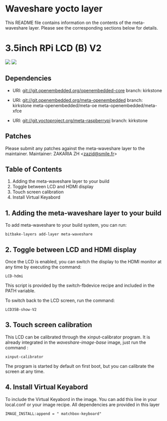 # Waveshare yocto layer

This README file contains information on the contents of the meta-waveshare layer.
Please see the corresponding sections below for details.


# 3.5inch RPi LCD (B) V2
![](https://www.waveshare.com/media/catalog/product/cache/1/image/800x800/9df78eab33525d08d6e5fb8d27136e95/3/_/3.5rbp-fs.jpg)
![](https://www.waveshare.com/media/catalog/product/cache/1/image/800x800/9df78eab33525d08d6e5fb8d27136e95/3/_/3.5rbp-bs.jpg)
## Dependencies

 - URI: [git://git.openembedded.org/openembedded-core](git://git.openembedded.org/openembedded-core)
	branch: kirkstone
 - URI: [git://git.openembedded.org/meta-openembedded](git://git.openembedded.org/meta-openembedded)
	branch: kirkstone
	meta-openembedded/meta-oe
	meta-openembedded/meta-xfce
	
 - URI: [git://git.yoctoproject.org/meta-raspberrypi](git://git.yoctoproject.org/meta-raspberrypi)
	branch: kirkstone

## Patches

Please submit any patches against the meta-waveshare layer to the maintainer.
Maintainer: ZAKARIA ZH \<zazid@smile.fr\>

## Table of Contents

 1. Adding the meta-waveshare layer to your build
 2. Toggle between LCD and HDMI display
 3. Touch screen calibration
 4. Install Virtual Keyabord

## 1. Adding the meta-waveshare layer to your build
To add meta-waveshare to your build system, you can run:

    bitbake-layers add-layer meta-waveshare

## 2. Toggle between LCD and HDMI display
Once the LCD is enabled, you can switch the display to the HDMI monitor at any time by executing the command:

    LCD-hdmi

This script is provided by the switch-fbdevice recipe and included in the PATH variable.

To switch back to the LCD screen, run the command: 

    LCD35B-show-V2

## 3. Touch screen calibration

This LCD can be calibrated through the xinput-calibrator program. It is already integrated in the *waveshare-image-base* image, just run the command : 

    xinput-calibrator

The program is started by default on first boot, but you can calibrate the screen at any time.
## 4. Install Virtual Keyabord

To include the Virtual Keyabord in the image. You can add this line in your local.conf or your image recipe. All dependencies are provided in this layer

    IMAGE_INSTALL:append = " matchbox-keyboard"
